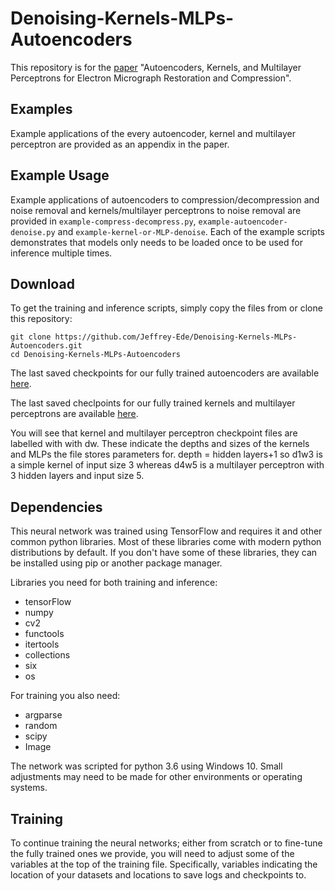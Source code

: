 # Denoising-Kernels-MLPs-Autoencoders

This repository is for the [paper](https://arxiv.org/abs/1808.09916) "Autoencoders, Kernels, and Multilayer Perceptrons for Electron Micrograph Restoration and Compression".

## Examples

Example applications of the every autoencoder, kernel and multilayer perceptron are provided as an appendix in the paper.

## Example Usage 

Example applications of autoencoders to compression/decompression and noise removal and kernels/multilayer perceptrons to noise removal are provided in `example-compress-decompress.py`, `example-autoencoder-denoise.py` and `example-kernel-or-MLP-denoise`. Each of the example scripts demonstrates that models only needs to be loaded once to be used for inference multiple times.

## Download

To get the training and inference scripts, simply copy the files from or clone this repository:

```
git clone https://github.com/Jeffrey-Ede/Denoising-Kernels-MLPs-Autoencoders.git
cd Denoising-Kernels-MLPs-Autoencoders
```

The last saved checkpoints for our fully trained autoencoders are available [here](https://drive.google.com/open?id=13_xQvTOJqYu4WoEUF5lUiM4hAkYX4yM3).

The last saved checlpoints for our fully trained kernels and multilayer perceptrons are available [here](https://drive.google.com/open?id=1sweKWAL9quwAqIclgfM2d0Ia2-rgmu0Y).

You will see that kernel and multilayer perceptron checkpoint files are labelled with with d<x>w<y>. These indicate the depths and sizes of the kernels and MLPs the file stores parameters for. depth = hidden layers+1 so d1w3 is a simple kernel of input size 3 whereas d4w5 is a multilayer perceptron with 3 hidden layers and input size 5.

## Dependencies

This neural network was trained using TensorFlow and requires it and other common python libraries. Most of these libraries come with modern python distributions by default. If you don't have some of these libraries, they can be installed using pip or another package manager. 

Libraries you need for both training and inference:

* tensorFlow
* numpy
* cv2
* functools
* itertools
* collections
* six
* os

For training you also need:

* argparse
* random
* scipy
* Image

The network was scripted for python 3.6 using Windows 10. Small adjustments may need to be made for other environments or operating systems.

## Training

To continue training the neural networks; either from scratch or to fine-tune the fully trained ones we provide, you will need to adjust some of the variables at the top of the training file. Specifically, variables indicating the location of your datasets and locations to save logs and checkpoints to.
